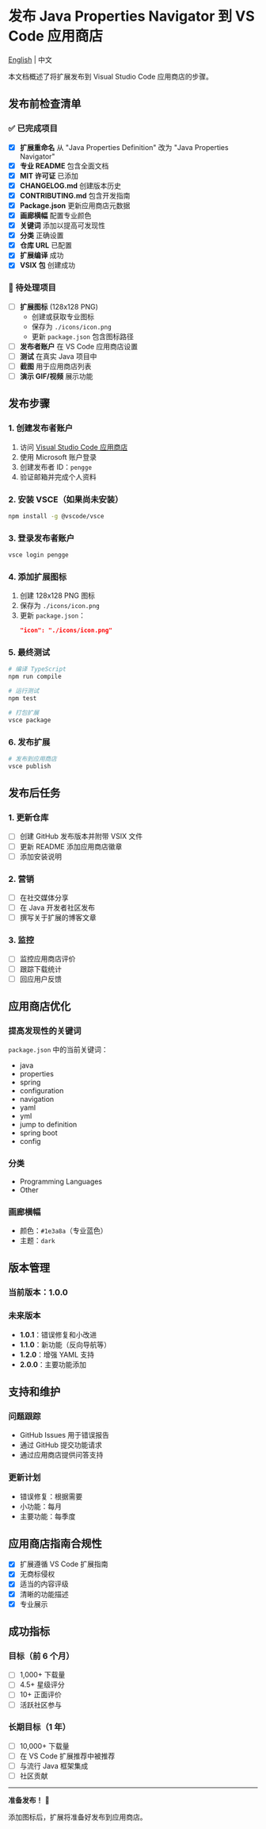 # 发布 Java Properties Navigator 到 VS Code 应用商店

[English](PUBLISH.md) | 中文

本文档概述了将扩展发布到 Visual Studio Code 应用商店的步骤。

## 发布前检查清单

### ✅ 已完成项目

- [x] **扩展重命名** 从 "Java Properties Definition" 改为 "Java Properties Navigator"
- [x] **专业 README** 包含全面文档
- [x] **MIT 许可证** 已添加
- [x] **CHANGELOG.md** 创建版本历史
- [x] **CONTRIBUTING.md** 包含开发指南
- [x] **Package.json** 更新应用商店元数据
- [x] **画廊横幅** 配置专业颜色
- [x] **关键词** 添加以提高可发现性
- [x] **分类** 正确设置
- [x] **仓库 URL** 已配置
- [x] **扩展编译** 成功
- [x] **VSIX 包** 创建成功

### 🔄 待处理项目

- [ ] **扩展图标** (128x128 PNG)
  - 创建或获取专业图标
  - 保存为 `./icons/icon.png`
  - 更新 `package.json` 包含图标路径
- [ ] **发布者账户** 在 VS Code 应用商店设置
- [ ] **测试** 在真实 Java 项目中
- [ ] **截图** 用于应用商店列表
- [ ] **演示 GIF/视频** 展示功能

## 发布步骤

### 1. 创建发布者账户

1. 访问 [Visual Studio Code 应用商店](https://marketplace.visualstudio.com/manage)
2. 使用 Microsoft 账户登录
3. 创建发布者 ID：`pengge`
4. 验证邮箱并完成个人资料

### 2. 安装 VSCE（如果尚未安装）

```bash
npm install -g @vscode/vsce
```

### 3. 登录发布者账户

```bash
vsce login pengge
```

### 4. 添加扩展图标

1. 创建 128x128 PNG 图标
2. 保存为 `./icons/icon.png`
3. 更新 `package.json`：
   ```json
   "icon": "./icons/icon.png"
   ```

### 5. 最终测试

```bash
# 编译 TypeScript
npm run compile

# 运行测试
npm test

# 打包扩展
vsce package
```

### 6. 发布扩展

```bash
# 发布到应用商店
vsce publish
```

## 发布后任务

### 1. 更新仓库

- [ ] 创建 GitHub 发布版本并附带 VSIX 文件
- [ ] 更新 README 添加应用商店徽章
- [ ] 添加安装说明

### 2. 营销

- [ ] 在社交媒体分享
- [ ] 在 Java 开发者社区发布
- [ ] 撰写关于扩展的博客文章

### 3. 监控

- [ ] 监控应用商店评价
- [ ] 跟踪下载统计
- [ ] 回应用户反馈

## 应用商店优化

### 提高发现性的关键词

`package.json` 中的当前关键词：
- java
- properties
- spring
- configuration
- navigation
- yaml
- yml
- jump to definition
- spring boot
- config

### 分类

- Programming Languages
- Other

### 画廊横幅

- 颜色：`#1e3a8a`（专业蓝色）
- 主题：`dark`

## 版本管理

### 当前版本：1.0.0

### 未来版本

- **1.0.1**：错误修复和小改进
- **1.1.0**：新功能（反向导航等）
- **1.2.0**：增强 YAML 支持
- **2.0.0**：主要功能添加

## 支持和维护

### 问题跟踪

- GitHub Issues 用于错误报告
- 通过 GitHub 提交功能请求
- 通过应用商店提供问答支持

### 更新计划

- 错误修复：根据需要
- 小功能：每月
- 主要功能：每季度

## 应用商店指南合规性

- [x] 扩展遵循 VS Code 扩展指南
- [x] 无商标侵权
- [x] 适当的内容评级
- [x] 清晰的功能描述
- [x] 专业展示

## 成功指标

### 目标（前 6 个月）

- [ ] 1,000+ 下载量
- [ ] 4.5+ 星级评分
- [ ] 10+ 正面评价
- [ ] 活跃社区参与

### 长期目标（1 年）

- [ ] 10,000+ 下载量
- [ ] 在 VS Code 扩展推荐中被推荐
- [ ] 与流行 Java 框架集成
- [ ] 社区贡献

---

**准备发布！** 🚀

添加图标后，扩展将准备好发布到应用商店。 